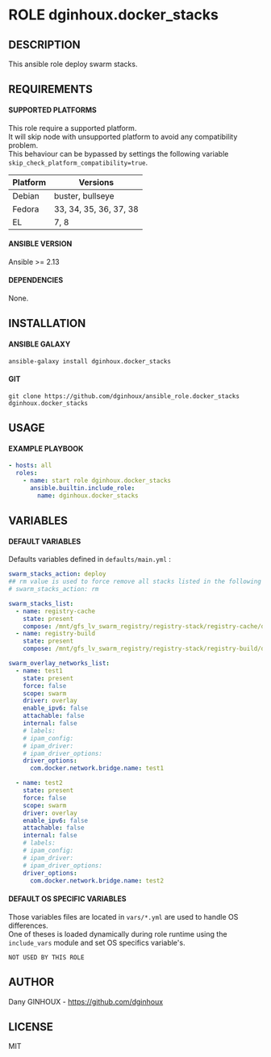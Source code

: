 # ROLE dginhoux.docker_stacks



## DESCRIPTION

This ansible role deploy swarm stacks.



## REQUIREMENTS

#### SUPPORTED PLATFORMS

This role require a supported platform.<br />
It will skip node with unsupported platform to avoid any compatibility problem.<br />
This behaviour can be bypassed by settings the following variable `skip_check_platform_compatibility=true`.

| Platform | Versions |
|----------|----------|
| Debian | buster, bullseye |
| Fedora | 33, 34, 35, 36, 37, 38 |
| EL | 7, 8 |

#### ANSIBLE VERSION

Ansible >= 2.13

#### DEPENDENCIES

None.



## INSTALLATION

#### ANSIBLE GALAXY

```shell
ansible-galaxy install dginhoux.docker_stacks
```
#### GIT

```shell
git clone https://github.com/dginhoux/ansible_role.docker_stacks dginhoux.docker_stacks
```


## USAGE

#### EXAMPLE PLAYBOOK

```yaml
- hosts: all
  roles:
    - name: start role dginhoux.docker_stacks
      ansible.builtin.include_role:
        name: dginhoux.docker_stacks
```


## VARIABLES

#### DEFAULT VARIABLES

Defaults variables defined in `defaults/main.yml` : 

```yaml
swarm_stacks_action: deploy
## rm value is used to force remove all stacks listed in the following list
# swarm_stacks_action: rm

swarm_stacks_list:
  - name: registry-cache
    state: present
    compose: /mnt/gfs_lv_swarm_registry/registry-stack/registry-cache/docker-compose.yml
  - name: registry-build
    state: present
    compose: /mnt/gfs_lv_swarm_registry/registry-stack/registry-build/docker-compose.yml

swarm_overlay_networks_list:
  - name: test1
    state: present
    force: false
    scope: swarm
    driver: overlay
    enable_ipv6: false
    attachable: false
    internal: false
    # labels: 
    # ipam_config: 
    # ipam_driver: 
    # ipam_driver_options: 
    driver_options:
      com.docker.network.bridge.name: test1

  - name: test2
    state: present
    force: false
    scope: swarm
    driver: overlay
    enable_ipv6: false
    attachable: false
    internal: false
    # labels: 
    # ipam_config: 
    # ipam_driver: 
    # ipam_driver_options:
    driver_options:
      com.docker.network.bridge.name: test2
```

#### DEFAULT OS SPECIFIC VARIABLES

Those variables files are located in `vars/*.yml` are used to handle OS differences.<br />
One of theses is loaded dynamically during role runtime using the `include_vars` module and set OS specifics variable's.

`NOT USED BY THIS ROLE`


## AUTHOR

Dany GINHOUX - https://github.com/dginhoux



## LICENSE

MIT
